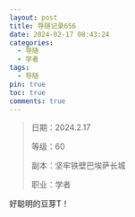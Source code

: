 ```yaml
---
layout: post
title: 导随记录656
date: 2024-02-17 08:43:24
categories:
  - 导随
  - 学者
tags:
  - 导随
pin: true
toc: true
comments: true
---
```

> 日期：2024.2.17
>
> 等级：60
>
> 副本：坚牢铁壁巴埃萨长城
>
> 职业：学者

好聪明的豆芽T！